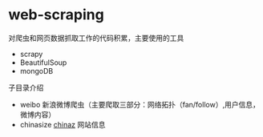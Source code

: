 # web-scraping
对爬虫和网页数据抓取工作的代码积累，主要使用的工具

- scrapy
- BeautifulSoup
- mongoDB

子目录介绍

- weibo 新浪微博爬虫（主要爬取三部分：网络拓扑（fan/follow）,用户信息，微博内容）
- chinasize [chinaz](http://top.chinaz.com/) 网站信息
